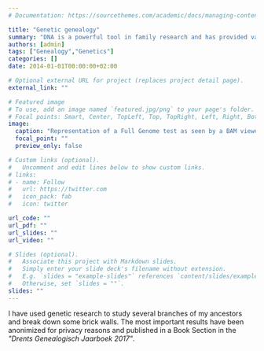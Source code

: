 ```yaml
---
# Documentation: https://sourcethemes.com/academic/docs/managing-content/

title: "Genetic genealogy"
summary: "DNA is a powerful tool in family research and has provided valuable clues in research of my family's origins."
authors: [admin]
tags: ["Genealogy","Genetics"]
categories: []
date: 2014-01-01T00:00:00+02:00

# Optional external URL for project (replaces project detail page).
external_link: ""

# Featured image
# To use, add an image named `featured.jpg/png` to your page's folder.
# Focal points: Smart, Center, TopLeft, Top, TopRight, Left, Right, BottomLeft, Bottom, BottomRight.
image:
  caption: "Representation of a Full Genome test as seen by a BAM viewer."
  focal_point: ""
  preview_only: false

# Custom links (optional).
#   Uncomment and edit lines below to show custom links.
# links:
# - name: Follow
#   url: https://twitter.com
#   icon_pack: fab
#   icon: twitter

url_code: ""
url_pdf: ""
url_slides: ""
url_video: ""

# Slides (optional).
#   Associate this project with Markdown slides.
#   Simply enter your slide deck's filename without extension.
#   E.g. `slides = "example-slides"` references `content/slides/example-slides.md`.
#   Otherwise, set `slides = ""`.
slides: ""
---
```


I have used genetic research to study several branches of my ancestors and break down some brick walls. The most important results have been anonimized for privacy reasons and published in a Book Section in the *"Drents Genealogisch Jaarboek 2017"*.
